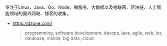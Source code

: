 专注于Linux、Java、Go、Node、微服务、大数据以及物联网、区块链、人工智能领域的国外网站、博客的收集。

- https://dzone.com/
  > programming, software development, devops, java, agile, web, iot, database, mobile, big data, cloud
